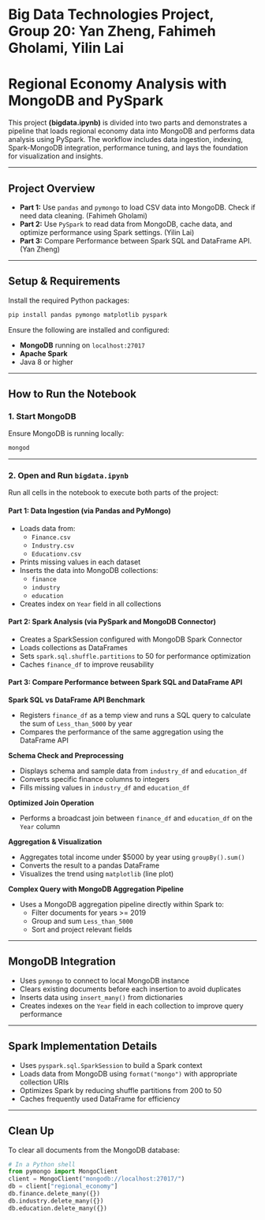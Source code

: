 # Big Data Technologies Project, Group 20: Yan Zheng, Fahimeh Gholami, Yilin Lai   

# Regional Economy Analysis with MongoDB and PySpark

This project **(bigdata.ipynb)** is divided into two parts and demonstrates a pipeline that loads regional economy data into MongoDB and performs data analysis using PySpark. The workflow includes data ingestion, indexing, Spark-MongoDB integration, performance tuning, and lays the foundation for visualization and insights.

---

## Project Overview

- **Part 1:** Use `pandas` and `pymongo` to load CSV data into MongoDB. Check if need data cleaning. (Fahimeh Gholami)
- **Part 2:** Use `PySpark` to read data from MongoDB, cache data, and optimize performance using Spark settings. (Yilin Lai)
- **Part 3:** Compare Performance between Spark SQL and DataFrame API. (Yan Zheng)

---

## Setup & Requirements

Install the required Python packages:

```bash
pip install pandas pymongo matplotlib pyspark
```

Ensure the following are installed and configured:

- **MongoDB** running on `localhost:27017`
- **Apache Spark**
- Java 8 or higher

---

## How to Run the Notebook

### 1. Start MongoDB

Ensure MongoDB is running locally:

```bash
mongod
```

---

### 2. Open and Run `bigdata.ipynb`

Run all cells in the notebook to execute both parts of the project:

#### Part 1: Data Ingestion (via Pandas and PyMongo)

- Loads data from:
    - `Finance.csv`
    - `Industry.csv`
    - `Educationv.csv`
- Prints missing values in each dataset
- Inserts the data into MongoDB collections:
    - `finance`
    - `industry`
    - `education`
- Creates index on `Year` field in all collections

#### Part 2: Spark Analysis (via PySpark and MongoDB Connector)

- Creates a SparkSession configured with MongoDB Spark Connector
- Loads collections as DataFrames
- Sets `spark.sql.shuffle.partitions` to 50 for performance optimization
- Caches `finance_df` to improve reusability

#### Part 3: Compare Performance between Spark SQL and DataFrame API

**Spark SQL vs DataFrame API Benchmark**

- Registers `finance_df` as a temp view and runs a SQL query to calculate the sum of `Less_than_5000` by year
- Compares the performance of the same aggregation using the DataFrame API

**Schema Check and Preprocessing**

- Displays schema and sample data from `industry_df` and `education_df`
- Converts specific finance columns to integers
- Fills missing values in `industry_df` and `education_df`

**Optimized Join Operation**

- Performs a broadcast join between `finance_df` and `education_df` on the `Year` column

**Aggregation & Visualization**

- Aggregates total income under $5000 by year using `groupBy().sum()`
- Converts the result to a pandas DataFrame
- Visualizes the trend using `matplotlib` (line plot)

**Complex Query with MongoDB Aggregation Pipeline**

- Uses a MongoDB aggregation pipeline directly within Spark to:
  - Filter documents for years >= 2019
  - Group and sum `Less_than_5000`
  - Sort and project relevant fields 

---

## MongoDB Integration

- Uses `pymongo` to connect to local MongoDB instance
- Clears existing documents before each insertion to avoid duplicates
- Inserts data using `insert_many()` from dictionaries
- Creates indexes on the `Year` field in each collection to improve query performance

---

## Spark Implementation Details

- Uses `pyspark.sql.SparkSession` to build a Spark context
- Loads data from MongoDB using `format("mongo")` with appropriate collection URIs
- Optimizes Spark by reducing shuffle partitions from 200 to 50
- Caches frequently used DataFrame for efficiency

---

## Clean Up

To clear all documents from the MongoDB database:

```python
# In a Python shell
from pymongo import MongoClient
client = MongoClient("mongodb://localhost:27017/")
db = client["regional_economy"]
db.finance.delete_many({})
db.industry.delete_many({})
db.education.delete_many({})
```


